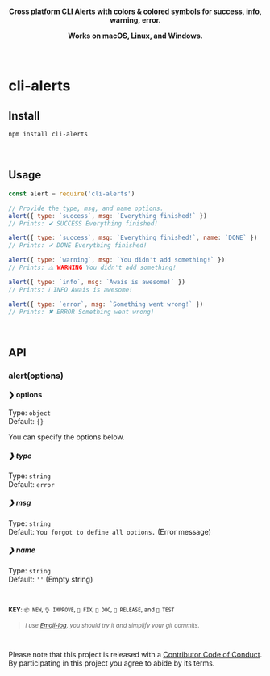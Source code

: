 <h4 align="center">
Cross platform CLI Alerts with colors & colored symbols for success, info, warning, error.
<br>

Works on macOS, Linux, and Windows.

</h4>

<br>

# cli-alerts

## Install

```sh
npm install cli-alerts
```

<br>

## Usage

```js
const alert = require('cli-alerts')

// Provide the type, msg, and name options.
alert({ type: `success`, msg: `Everything finished!` })
// Prints: ✔ SUCCESS Everything finished!

alert({ type: `success`, msg: `Everything finished!`, name: `DONE` })
// Prints: ✔ DONE Everything finished!

alert({ type: `warning`, msg: `You didn't add something!` })
// Prints: ⚠ WARNING You didn't add something!

alert({ type: `info`, msg: `Awais is awesome!` })
// Prints: ℹ INFO Awais is awesome!

alert({ type: `error`, msg: `Something went wrong!` })
// Prints: ✖ ERROR Something went wrong!
```

<br />

## API

### alert(options)

#### ❯ options

Type: `object`<br>
Default: `{}`

You can specify the options below.

##### ❯ type

Type: `string`<br>
Default: `error`

##### ❯ msg

Type: `string`<br>
Default: `You forgot to define all options.` (Error message)

##### ❯ name

Type: `string`<br>
Default: `''` (Empty string)

<br>

<small>**KEY**: `📦 NEW`, `👌 IMPROVE`, `🐛 FIX`, `📖 DOC`, `🚀 RELEASE`, and `🤖 TEST`

> _I use [Emoji-log](https://github.com/ahmadawais/Emoji-Log), you should try it and simplify your git commits._

</small>

<br>

Please note that this project is released with a [Contributor Code of Conduct](code-of-conduct.md). By participating in this project you agree to abide by its terms.
